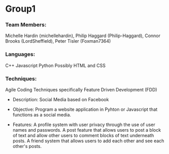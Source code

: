 # Group1
### Team Members: 
Michelle Hardin (michellehardin), Philip Haggard (Philip-Haggard), Connor Brooks (LordSheffield), Peter Tisler (Foxman7364)
### Languages: 
C++
Javascript
Python
Possibly HTML and CSS

### Techniques: 
Agile Coding Techniques specifically Feature Driven Development (FDD) 

* Description: Social Media based on Facebook 

* Objective: Program a website application in Pyhton or Javascript that functions as a social media.

* Features: A profile system with user privacy through the use of user names and passwords. A post feature that allows users to post a block of text and allow other users to comment blocks of text underneath posts. A friend system that allows users to add each other and see each other's posts.  
